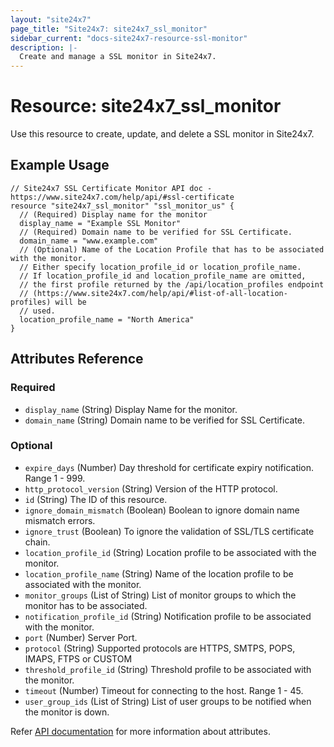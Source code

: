 ```yaml
---
layout: "site24x7"
page_title: "Site24x7: site24x7_ssl_monitor"
sidebar_current: "docs-site24x7-resource-ssl-monitor"
description: |-
  Create and manage a SSL monitor in Site24x7.
---
```


# Resource: site24x7\_ssl\_monitor

Use this resource to create, update, and delete a SSL monitor in Site24x7.

## Example Usage

```hcl
// Site24x7 SSL Certificate Monitor API doc - https://www.site24x7.com/help/api/#ssl-certificate
resource "site24x7_ssl_monitor" "ssl_monitor_us" {
  // (Required) Display name for the monitor
  display_name = "Example SSL Monitor"
  // (Required) Domain name to be verified for SSL Certificate.
  domain_name = "www.example.com"
  // (Optional) Name of the Location Profile that has to be associated with the monitor. 
  // Either specify location_profile_id or location_profile_name.
  // If location_profile_id and location_profile_name are omitted,
  // the first profile returned by the /api/location_profiles endpoint
  // (https://www.site24x7.com/help/api/#list-of-all-location-profiles) will be
  // used.
  location_profile_name = "North America"
}
```

## Attributes Reference

### Required

* `display_name` (String) Display Name for the monitor.
* `domain_name` (String) Domain name to be verified for SSL Certificate.

### Optional

* `expire_days` (Number) Day threshold for certificate expiry notification. Range 1 - 999.
* `http_protocol_version` (String) Version of the HTTP protocol.
* `id` (String) The ID of this resource.
* `ignore_domain_mismatch` (Boolean) Boolean to ignore domain name mismatch errors.
* `ignore_trust` (Boolean) To ignore the validation of SSL/TLS certificate chain.
* `location_profile_id` (String) Location profile to be associated with the monitor.
* `location_profile_name` (String) Name of the location profile to be associated with the monitor.
* `monitor_groups` (List of String) List of monitor groups to which the monitor has to be associated.
* `notification_profile_id` (String) Notification profile to be associated with the monitor.
* `port` (Number) Server Port.
* `protocol` (String) Supported protocols are HTTPS, SMTPS, POPS, IMAPS, FTPS or CUSTOM
* `threshold_profile_id` (String) Threshold profile to be associated with the monitor.
* `timeout` (Number) Timeout for connecting to the host. Range 1 - 45.
* `user_group_ids` (List of String) List of user groups to be notified when the monitor is down.


Refer [API documentation](https://www.site24x7.com/help/api/#ssl-certificate) for more information about attributes.
